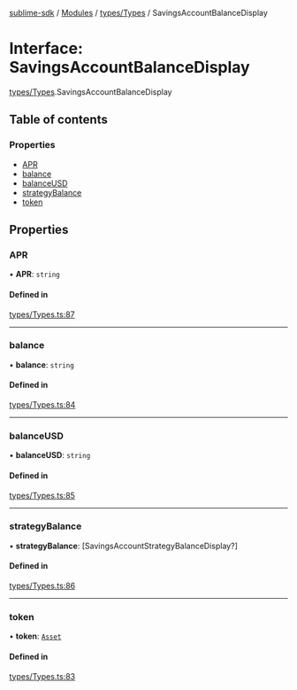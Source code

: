 [sublime-sdk](../README.md) / [Modules](../modules.md) / [types/Types](../modules/types_Types.md) / SavingsAccountBalanceDisplay

# Interface: SavingsAccountBalanceDisplay

[types/Types](../modules/types_Types.md).SavingsAccountBalanceDisplay

## Table of contents

### Properties

- [APR](types_Types.SavingsAccountBalanceDisplay.md#apr)
- [balance](types_Types.SavingsAccountBalanceDisplay.md#balance)
- [balanceUSD](types_Types.SavingsAccountBalanceDisplay.md#balanceusd)
- [strategyBalance](types_Types.SavingsAccountBalanceDisplay.md#strategybalance)
- [token](types_Types.SavingsAccountBalanceDisplay.md#token)

## Properties

### APR

• **APR**: `string`

#### Defined in

[types/Types.ts:87](https://github.com/akshay111meher/sublime-sdk/blob/2f51fa9/src/types/Types.ts#L87)

___

### balance

• **balance**: `string`

#### Defined in

[types/Types.ts:84](https://github.com/akshay111meher/sublime-sdk/blob/2f51fa9/src/types/Types.ts#L84)

___

### balanceUSD

• **balanceUSD**: `string`

#### Defined in

[types/Types.ts:85](https://github.com/akshay111meher/sublime-sdk/blob/2f51fa9/src/types/Types.ts#L85)

___

### strategyBalance

• **strategyBalance**: [SavingsAccountStrategyBalanceDisplay?]

#### Defined in

[types/Types.ts:86](https://github.com/akshay111meher/sublime-sdk/blob/2f51fa9/src/types/Types.ts#L86)

___

### token

• **token**: [`Asset`](types_Types.Asset.md)

#### Defined in

[types/Types.ts:83](https://github.com/akshay111meher/sublime-sdk/blob/2f51fa9/src/types/Types.ts#L83)
